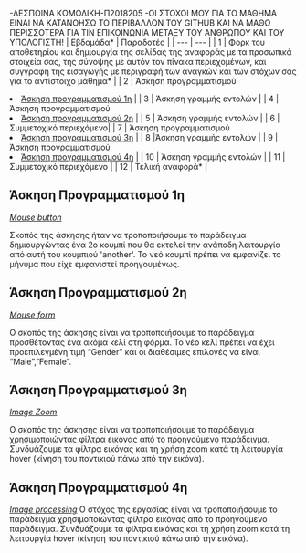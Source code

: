 -ΔΕΣΠΟΙΝΑ ΚΩΜΟΔΙΚΗ-Π2018205
-ΟΙ ΣΤΟΧΟΙ ΜΟΥ ΓΙΑ ΤΟ ΜΑΘΗΜΑ ΕΙΝΑΙ ΝΑ ΚΑΤΑΝΟΗΣΩ ΤΟ ΠΕΡΙΒΑΛΛΟΝ ΤΟΥ GITHUB ΚΑΙ ΝΑ ΜΑΘΩ  ΠΕΡΙΣΣΟΤΕΡΑ ΓΙΑ ΤΙΝ ΕΠΙΚΟΙΝΩΝΙΑ ΜΕΤΑΞΥ ΤΟΥ ΑΝΘΡΩΠΟΥ ΚΑΙ ΤΟΥ ΥΠΟΛΟΓΙΣΤΗ!
| Εβδομάδα* | Παραδοτέο |
| --- | --- |
| 1 | Φορκ του αποθετηρίου και δημιουργία της σελίδας της αναφοράς με τα προσωπικά στοιχεία σας, της σύνοψης με αυτόν τον πίνακα περιεχομένων, και συγγραφή της εισαγωγής με περιγραφή των αναγκών και των στόχων σας για το αντίστοιχο μάθημα* |
| 2 | Άσκηση προγραμματισμού <li><a href="#Άσκηση προγραμματισμού 1η"></span> <span class="toctext">Άσκηση προγραμματισμού 1η</span></a> |
| 3 | Άσκηση γραμμής εντολών |
| 4 | Άσκηση προγραμματισμού <li><a href="#Άσκηση προγραμματισμού 2η"></span> <span class="toctext">Άσκηση προγραμματισμού 2η</span></a> |
| 5 | Άσκηση γραμμής εντολών |
| 6 | Συμμετοχικό περιεχόμενο|
| 7 | Άσκηση προγραμματισμού  <li><a href="#Άσκηση προγραμματισμού 3η"></span> <span class="toctext">Άσκηση προγραμματισμού 3η</span></a> |
| 8 |Άσκηση γραμμής εντολών |
| 9 | Άσκηση προγραμματισμού <li><a href="#Άσκηση προγραμματισμού 4η"></span> <span class="toctext">Άσκηση προγραμματισμού 4η</span></a> |
| 10 | 	Άσκηση γραμμής εντολών |
| 11 | Συμμετοχικό περιεχόμενο |
| 12 | Τελική αναφορά* |


<h2><span id="Άσκηση Προγραμματισμού 1η">Άσκηση Προγραμματισμού 1η</span></h2> 

<i><a href="https://github.com/despina-komo/site/blob/master/_remix/mouse-button.md" tittle="Mouse button">Mouse button</a></i>

Σκοπός της άσκησης ήταν να τροποποιήσουμε το παράδειγμα δημιουργώντας ένα 2ο κουμπί που θα εκτελεί την ανάποδη λειτουργία από αυτή του κουμπιού 'another'. Το νεό κουμπί πρέπει να εμφανίζει το μήνυμα που είχε εμφανιστεί προηγουμένως.

<h2><span id="Άσκηση Προγραμματισμού 2η">Άσκηση Προγραμματισμού 2η</span></h2> 

<i><a href="https://github.com/despina-komo/site/blob/master/_remix/mouse-form.md" tittle="Mouse Form">Mouse form</a></i>

Ο σκοπός της άσκησης είναι να τροποποιήσουμε το παράδειγμα προσθέτοντας ένα ακόμα κελί στη φόρμα. Το νέο κελί πρέπει να έχει προεπιλεγμένη τιμή “Gender” και οι διαθέσιμες επιλογές να είναι “Male”,”Female”.

<h2><span id="Άσκηση Προγραμματισμού 3η">Άσκηση Προγραμματισμού 3η</span></h2> 

<i><a href="https://github.com/despina-komo/site/blob/master/_remix/image-zoom.md" tittle="Image Zoom">Image Zoom</a></i>

Ο σκοπός της άσκησης είναι να  τροποποιήσουμε το παράδειγμα χρησιμοποιώντας φίλτρα εικόνας από το προηγούμενο παράδειγμα. Συνδυάζουμε τα φίλτρα εικόνας και τη χρήση zoom κατά τη λειτουργία hover (κίνηση του ποντικιού πάνω από την εικόνα).


<h2><span id="Άσκηση Προγραμματισμού 4η">Άσκηση Προγραμματισμού 4η</span></h2> 

<i><a href="https://github.com/despina-komo/site/blob/master/_remix/image-filter.md" tittle="Image processing">Image processing</a></i>
Ο στόχος της εργασίας είναι  να  τροποποιήσουμε το παράδειγμα χρησιμοποιώντας φίλτρα εικόνας από το προηγούμενο παράδειγμα. Συνδυάζουμε τα φίλτρα εικόνας και τη χρήση zoom κατά τη λειτουργία hover (κίνηση του ποντικιού πάνω από την εικόνα).
